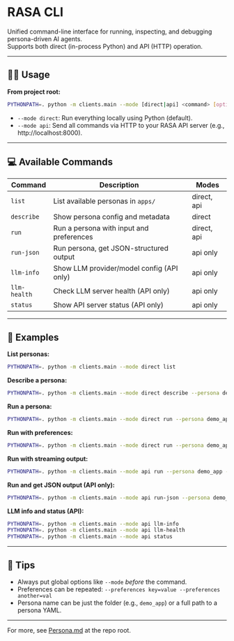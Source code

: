 # RASA CLI

Unified command-line interface for running, inspecting, and debugging persona-driven AI agents.  
Supports both direct (in-process Python) and API (HTTP) operation.

---

## 🏃‍♂️ Usage

**From project root:**  
```bash
PYTHONPATH=. python -m clients.main --mode [direct|api] <command> [options]
```

- `--mode direct`: Run everything locally using Python (default).
- `--mode api`: Send all commands via HTTP to your RASA API server (e.g., http://localhost:8000).

---

## 💻 Available Commands

| Command      | Description                                         | Modes         |
|--------------|-----------------------------------------------------|---------------|
| `list`       | List available personas in `apps/`                  | direct, api   |
| `describe`   | Show persona config and metadata                    | direct        |
| `run`        | Run a persona with input and preferences            | direct, api   |
| `run-json`   | Run persona, get JSON-structured output             | api only      |
| `llm-info`   | Show LLM provider/model config (API only)           | api only      |
| `llm-health` | Check LLM server health (API only)                  | api only      |
| `status`     | Show API server status (API only)                   | api only      |

---

## 🔎 Examples

**List personas:**  
```bash
PYTHONPATH=. python -m clients.main --mode direct list
```

**Describe a persona:**  
```bash
PYTHONPATH=. python -m clients.main --mode direct describe --persona demo_app
```

**Run a persona:**  
```bash
PYTHONPATH=. python -m clients.main --mode direct run --persona demo_app --input "Suggest a weekend trip"
```

**Run with preferences:**  
```bash
PYTHONPATH=. python -m clients.main --mode direct run --persona demo_app --input "Trip for foodies in India" --preferences region=italy --preferences travel_style=foodie
```

**Run with streaming output:**  
```bash
PYTHONPATH=. python -m clients.main --mode api run --persona demo_app --input "Where to travel in spring?" --stream
```

**Run and get JSON output (API only):**  
```bash
PYTHONPATH=. python -m clients.main --mode api run-json --persona demo_app --input "Trip for nature lovers"
```

**LLM info and status (API):**
```bash
PYTHONPATH=. python -m clients.main --mode api llm-info
PYTHONPATH=. python -m clients.main --mode api llm-health
PYTHONPATH=. python -m clients.main --mode api status
```

---

## 📝 Tips

- Always put global options like `--mode` *before* the command.
- Preferences can be repeated: `--preferences key=value --preferences another=val`
- Persona name can be just the folder (e.g., `demo_app`) or a full path to a persona YAML.

---

For more, see [Persona.md](../Persona.md) at the repo root.